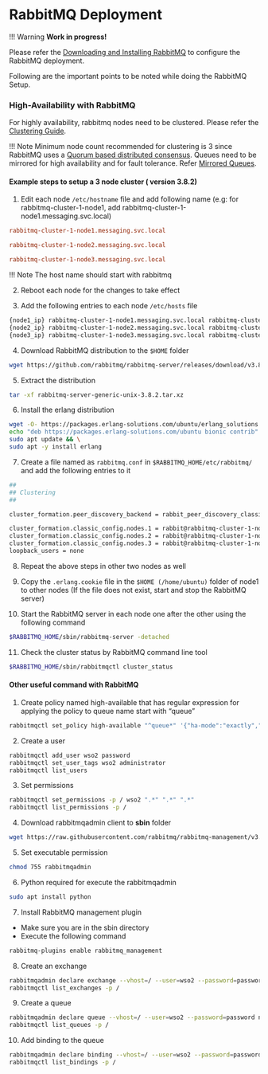 # RabbitMQ Deployment 

!!! Warning
	<b>Work in progress!</b>

Please refer the [Downloading and Installing RabbitMQ](https://www.rabbitmq.com/download.html) to configure the 
RabbitMQ deployment.

Following are the important points to be noted while doing the RabbitMQ Setup.

### High-Availability with RabbitMQ 

For highly availability, rabbitmq nodes need to be clustered. Please refer the [Clustering Guide](https://www.rabbitmq.com/clustering.html).

!!! Note
    Minimum node count recommended for clustering is 3 since RabbitMQ uses a [Quorum based distributed consensus](https://www.rabbitmq.com/clustering.html#node-count).
    Queues need to be mirrored for high availability and for fault tolerance. Refer [Mirrored Queues](https://www.rabbitmq.com/ha.html).
    
#### Example steps to setup a 3 node cluster ( version 3.8.2)

1. Edit each node `/etc/hostname` file and add following name (e.g: for rabbitmq-cluster-1-node1, add rabbitmq-cluster-1-node1.messaging.svc.local)

```toml tab='Node 1'
rabbitmq-cluster-1-node1.messaging.svc.local
```

```toml tab='Node 2'
rabbitmq-cluster-1-node2.messaging.svc.local
```

```toml tab='Node 3'
rabbitmq-cluster-1-node3.messaging.svc.local
```

!!! Note
    The host name should start with rabbitmq
    
2. Reboot each node for the changes to take effect

3. Add the following entries to each node `/etc/hosts` file

```bash
{node1_ip} rabbitmq-cluster-1-node1.messaging.svc.local rabbitmq-cluster-1-node1
{node2_ip} rabbitmq-cluster-1-node2.messaging.svc.local rabbitmq-cluster-1-node2
{node3_ip} rabbitmq-cluster-1-node3.messaging.svc.local rabbitmq-cluster-1-node3
```

4. Download RabbitMQ distribution to the `$HOME` folder

```bash
wget https://github.com/rabbitmq/rabbitmq-server/releases/download/v3.8.2/rabbitmq-server-generic-unix-3.8.2.tar.xz
```

5. Extract the distribution

```bash
tar -xf rabbitmq-server-generic-unix-3.8.2.tar.xz
```

6. Install the erlang distribution

```bash
wget -O- https://packages.erlang-solutions.com/ubuntu/erlang_solutions.asc | sudo apt-key add -
echo "deb https://packages.erlang-solutions.com/ubuntu bionic contrib" | sudo tee /etc/apt/sources.list.d/rabbitmq.list && \
sudo apt update && \
sudo apt -y install erlang
```

7. Create a file named as `rabbitmq.conf` in `$RABBITMQ_HOME/etc/rabbitmq/` and add the following entries to it

```bash
##
## Clustering
##

cluster_formation.peer_discovery_backend = rabbit_peer_discovery_classic_config

cluster_formation.classic_config.nodes.1 = rabbit@rabbitmq-cluster-1-node1
cluster_formation.classic_config.nodes.2 = rabbit@rabbitmq-cluster-1-node2
cluster_formation.classic_config.nodes.3 = rabbit@rabbitmq-cluster-1-node3
loopback_users = none
```

8. Repeat the above steps in other two nodes as well

9. Copy the `.erlang.cookie` file in the `$HOME (/home/ubuntu)` folder of node1 to other nodes (If the file does not exist, start and stop the RabbitMQ server)

10. Start the RabbitMQ server in each node one after the other using the following command

```bash
$RABBITMQ_HOME/sbin/rabbitmq-server -detached
```

11. Check the cluster status by RabbitMQ command line tool

```bash
$RABBITMQ_HOME/sbin/rabbitmqctl cluster_status
```

#### Other useful command with RabbitMQ

1. Create policy named high-available that has regular expression for applying the policy to queue name start with “queue”

```bash
rabbitmqctl set_policy high-available "^queue*" '{"ha-mode":"exactly","ha-params":2,"ha-sync-mode":"automatic"}'
```

2. Create a user

```bash
rabbitmqctl add_user wso2 password
rabbitmqctl set_user_tags wso2 administrator
rabbitmqctl list_users
```

3. Set permissions

```bash
rabbitmqctl set_permissions -p / wso2 ".*" ".*" ".*"
rabbitmqctl list_permissions -p /
```

4. Download rabbitmqadmin client to **sbin** folder

```bash
wget https://raw.githubusercontent.com/rabbitmq/rabbitmq-management/v3.8.2/bin/rabbitmqadmin
```

5. Set executable permission

```bash
chmod 755 rabbitmqadmin
```

6. Python required for execute the rabbitmqadmin

```bash
sudo apt install python
```

7. Install RabbitMQ management plugin

- Make sure you are in the sbin directory
- Execute the following command

```bash
rabbitmq-plugins enable rabbitmq_management
```

8. Create an exchange

```bash
rabbitmqadmin declare exchange --vhost=/ --user=wso2 --password=password name=queue-exchange type=direct durable=true
rabbitmqctl list_exchanges -p /
```

9. Create a queue

```bash
rabbitmqadmin declare queue --vhost=/ --user=wso2 --password=password name=queue1 durable=true
rabbitmqctl list_queues -p /
```

10. Add binding to the queue

```bash
rabbitmqadmin declare binding --vhost=/ --user=wso2 --password=password source=queue-exchange destination=queue1
rabbitmqctl list_bindings -p /
```

